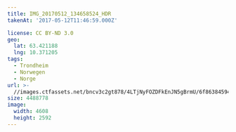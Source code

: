```yaml
---
title: IMG_20170512_134658524_HDR
takenAt: '2017-05-12T11:46:59.000Z'

license: CC BY-ND 3.0
geo:
  lat: 63.421188
  lng: 10.371205
tags:
  - Trondheim
  - Norwegen
  - Norge
url: >-
  //images.ctfassets.net/bncv3c2gt878/4LTjNyFOZDFkEnJN5gBrmU/6f86384594798223dfac59882ce4c80f/img_20170512_134658524_hdr_34488497162_o
size: 4488778
image:
  width: 4608
  height: 2592
---
```

